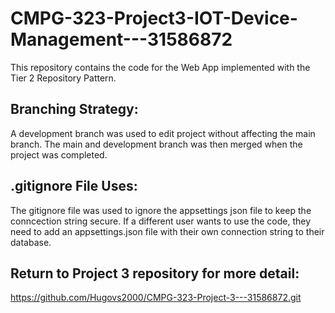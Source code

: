 # CMPG-323-Project3-IOT-Device-Management---31586872
This repository contains the code for the Web App implemented with the Tier 2 Repository Pattern.

## Branching Strategy:
A development branch was used to edit project without affecting the main branch. The main and development branch was then merged when the project was completed.

## .gitignore File Uses:
The gitignore file was used to ignore the appsettings json file to keep the conncection string secure. If a different user wants to use the code, they need to add an appsettings.json file with their own connection string to their database.

## Return to Project 3 repository for more detail:
https://github.com/Hugovs2000/CMPG-323-Project-3---31586872.git

